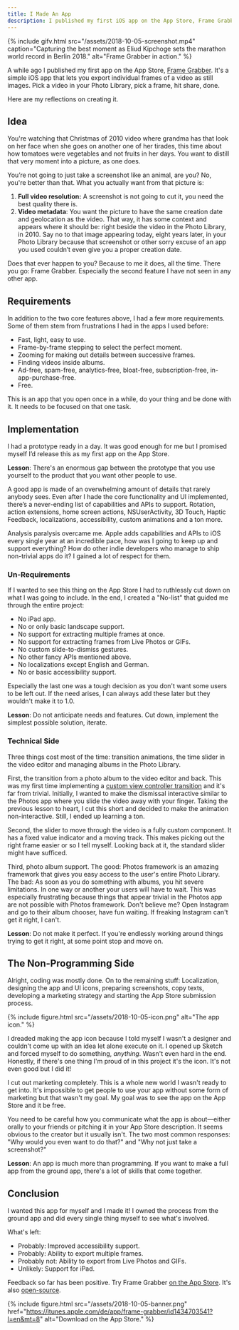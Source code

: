 ```yaml
---
title: I Made An App
description: I published my first iOS app on the App Store, Frame Grabber.
---
```


{% include gifv.html src="/assets/2018-10-05-screenshot.mp4" caption="Capturing the best moment as Eliud Kipchoge sets the marathon world record in Berlin 2018." alt="Frame Grabber in action." %}

A while ago I published my first app on the App Store, [Frame Grabber](https://itunes.apple.com/de/app/frame-grabber/id1434703541?l=en&mt=8). It's a simple iOS app that lets you export individual frames of a video as still images. Pick a video in your Photo Library, pick a frame, hit share, done.

Here are my reflections on creating it.

## Idea

You're watching that Christmas of 2010 video where grandma has that look on her face when she goes on another one of her tirades, this time about how tomatoes were vegetables and not fruits in her days. You want to distill that very moment into a picture, as one does.

You’re not going to just take a screenshot like an animal, are you? No, you're better than that. What you actually want from that picture is:

1. **Full video resolution:** A screenshot is not going to cut it, you need the best quality there is.
2. **Video metadata**: You want the picture to have the same creation date and geolocation as the video. That way, it has some context and appears where it should be: right beside the video in the Photo Library, in 2010. Say no to that image appearing today, eight years later, in your Photo Library because that screenshot or other sorry excuse of an app you used couldn’t even give you a proper creation date.

Does that ever happen to you? Because to me it does, all the time. There you go: Frame Grabber. Especially the second feature I have not seen in any other app.

## Requirements

In addition to the two core features above, I had a few more requirements. Some of them stem from frustrations I had in the apps I used before:

- Fast, light, easy to use.
- Frame-by-frame stepping to select the perfect moment.
- Zooming for making out details between successive frames.
- Finding videos inside albums.
- Ad-free, spam-free, analytics-free, bloat-free, subscription-free, in-app-purchase-free.
- Free.

This is an app that you open once in a while, do your thing and be done with it. It needs to be focused on that one task.

## Implementation

I had a prototype ready in a day. It was good enough for me but I promised myself I’d release this as my first app on the App Store.

**Lesson**: There's an enormous gap between the prototype that you use yourself to the product that you want other people to use.

A good app is made of an overwhelming amount of details that rarely anybody sees. Even after I hade the core functionality and UI implemented, there’s a never-ending list of capabilities and APIs to support. Rotation, action extensions, home screen actions, NSUserActivity, 3D Touch, Haptic Feedback, localizations, accessibility, custom animations and a ton more.

Analysis paralysis overcame me. Apple adds capabilities and APIs to iOS every single year at an incredible pace, how was I going to keep up and support everything? How do other indie developers who manage to ship non-trivial apps do it? I gained a lot of respect for them.

### Un-Requirements

If I wanted to see this thing on the App Store I had to ruthlessly cut down on what I was going to include. In the end, I created a "No-list" that guided me through the entire project:

- No iPad app.
- No or only basic landscape support.
- No support for extracting multiple frames at once.
- No support for extracting frames from Live Photos or GIFs.
- No custom slide-to-dismiss gestures.
- No other fancy APIs mentioned above.
- No localizations except English and German.
- No or basic accessibility support.

Especially the last one was a tough decision as you don't want some users to be left out. If the need arises, I can always add these later but they wouldn't make it to 1.0.

**Lesson**: Do not anticipate needs and features. Cut down, implement the simplest possible solution, iterate.

### Technical Side

Three things cost most of the time: transition animations, the time slider in the video editor and managing albums in the Photo Library.

First, the transition from a photo album to the video editor and back. This was my first time implementing a [custom view controller transition](https://developer.apple.com/library/archive/featuredarticles/ViewControllerPGforiPhoneOS/CustomizingtheTransitionAnimations.html) and it's far from trivial. Initially, I wanted to make the dismissal interactive similar to the Photos app where you slide the video away with your finger. Taking the previous lesson to heart, I cut this short and decided to make the animation non-interactive. Still, I ended up learning a ton.

Second, the slider to move through the video is a fully custom component. It has a fixed value indicator and a moving track. This makes picking out the right frame easier or so I tell myself. Looking back at it, the standard slider might have sufficed.

Third, photo album support. The good: Photos framework is an amazing framework that gives you easy access to the user's entire Photo Library. The bad: As soon as you do something with albums, you hit severe limitations. In one way or another your users will have to wait. This was especially frustrating because things that appear trivial in the Photos app are not possible with Photos framework. Don't believe me? Open Instagram and go to their album chooser, have fun waiting. If freaking Instagram can't get it right, I can't.

**Lesson**: Do not make it perfect. If you're endlessly working around things trying to get it right, at some point stop and move on.

## The Non-Programming Side

Alright, coding was mostly done. On to the remaining stuff: Localization, designing the app and UI icons, preparing screenshots, copy texts, developing a marketing strategy and starting the App Store submission process.

{% include figure.html src="/assets/2018-10-05-icon.png" alt="The app icon." %}

I dreaded making the app icon because I told myself I wasn't a designer and couldn't come up with an idea let alone execute on it. I opened up Sketch and forced myself to do something, *anything*. Wasn't even hard in the end. Honestly, if there's one thing I'm proud of in this project it's the icon. It's not even good but I did it!

I cut out marketing completely. This is a whole new world I wasn't ready to get into. It's impossible to get people to use your app without some form of marketing but that wasn't my goal. My goal was to see the app on the App Store and it be free.

You need to be careful how you communicate what the app is about—either orally to your friends or pitching it in your App Store description. It seems obvious to the creator but it usually isn't. The two most common responses: "Why would you even want to do that?" and "Why not just take a screenshot?"

**Lesson**: An app is much more than programming. If you want to make a full app from the ground app, there's a lot of skills that come together.

## Conclusion

I wanted this app for myself and I made it! I owned the process from the ground app and did every single thing myself to see what's involved.

What's left:

- Probably: Improved accessibility support.
- Probably: Ability to export multiple frames.
- Probably not: Ability to export from Live Photos and GIFs.
- Unlikely: Support for iPad.

Feedback so far has been positive. Try Frame Grabber [on the App Store](https://itunes.apple.com/de/app/frame-grabber/id1434703541?l=en&mt=8). It's also [open-source](https://github.com/arthurhammer/FrameGrabber).

{% include figure.html src="/assets/2018-10-05-banner.png" href="https://itunes.apple.com/de/app/frame-grabber/id1434703541?l=en&mt=8" alt="Download on the App Store." %}
